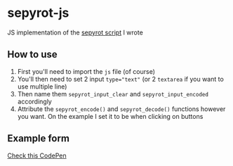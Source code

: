# sepyrot-js
JS implementation of the [sepyrot script](https://github.com/VonKavalier/sepyrot) I wrote

## How to use

1. First you'll need to import the `js` file (of course)
2. You'll then need to set 2 input `type="text"` (or 2 `textarea` if you want to use multiple line)
3. Then name them `sepyrot_input_clear` and `sepyrot_input_encoded` accordingly
4. Attribute the `sepyrot_encode()` and `sepyrot_decode()` functions however you want. On the example I set it to be when clicking on buttons

## Example form

[Check this CodePen](https://codepen.io/catabasis/pen/pooXNvJ)
